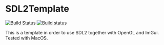 # SDL2Template

[![Build Status](https://travis-ci.org/towa7bc/SDL2Template.svg?branch=master)](https://travis-ci.org/towa7bc/SDL2Template)
[![Build status](https://ci.appveyor.com/api/projects/status/ro4lbfoa7n0sy74c/branch/master?svg=true)](https://ci.appveyor.com/project/towa7bc/SDL2Template/branch/master)

This is a template in order to use SDL2 together with OpenGL and ImGui.
Tested with MacOS.
